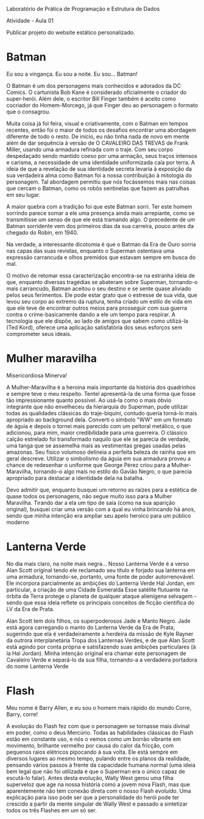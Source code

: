 Laboratório de Prática de Programação e Estrutura de Dados

Atividade - Aula 01

Publicar projeto do website estático personalizado.

# Batman

Eu sou a vingança. Eu sou a noite. Eu sou... Batman!

O Batman é um dos personagens mais conhecidos e adorados da DC Comics. O cartunista Bob Kane é considerado oficialmente o criador do super-herói. Além dele, o escritor Bill Finger também é aceito como cocriador do Homem-Morcego, já que Finger deu ao personagem o formato que o consagrou.


Muita coisa já foi feira, visual e criativamente, com o Batman em tempos recentes, então foi o maior de todos os desafios encontrar uma abordagem diferente de todo o resto. De início, eu não tinha nada de novo em mente além de dar sequência à versão de O CAVALEIRO DAS TREVAS de Frank Miller, usando uma armadura refinada com o traje. Com seu corpo despedaçado sendo mantido coeso por uma armação, seus traços intensos e carisma, a necessidade de uma identidade uniformizada caía por terra. A ideia de que a revelação de sua identidade secreta levaria à exposição da sua verdadeira alma como Batman foi a nossa contribuição à mitologia do personagem. Tal abordagem permitiu que nós focássemos mais nas coisas que cercam o Batman, como os robôs sentinelas que fazem as patrulhas em seu lugar.

A maior quebra com a tradição foi que este Batman sorri. Ter este homem sorrindo parece somar a ele uma presença ainda mais arrepiante, como se transmitisse um senso de que ele está tramando algo. O precedente de um Batman sorridente vem dos primeiros dias da sua carreira, pouco antes da chegado do Robin, em 1940.

Na verdade, a interessante dicotomia é que o Batman da Era de Ouro sorria nas capas das suas revistas, enquanto o Superman ostentava uma expressão carrancuda e olhos premidos que estavam sempre em busca do mal. 

O motivo de retomar essa caracterização
encontra-se na estranha ideia de que, enquanto diversas tragédias se
abateram sobre Superman, tornando-o mais carrancudo, Batman aceitou o
seu destino e se sente quase aliviado pelos seus ferimentos. Ele pode estar
grato que o estresse de sua vida, que levou seu corpo ao extremo da ruptura, tenha criado um estilo de vida
em que ele teve de encontrar outros meios para prosseguir com sua guerra contra o crime-basicamente
dando a ele um tempo para respirar. A tecnologia que ele dispõe, ao lado de amigos que sabem como utilizá-la
(Ted Kord), oferece uma aplicação satisfatória dos seus esforços sem comprometer seus ideais.

# Mulher maravilha

Misericordiosa Minerva!

A Mulher-Maravilha é a heroina mais importante
da história dos quadrinhos e sempre teve o meu
respeito. Tentel apresentá-la de uma forma que
fosse tão impressionante quanto possível. Ao usá-la
como o mais óbvio integrante que não envelheceu
da hierarquia do Superman, pude utilizar todas
as qualidades clássicas do traje-biquíni, contudo
queria torná-lo mais apropriado ao background
dela. Converti o símbolo "WW" em um formato
de águia e depois o tornei mais parecido com um
peitoral metálico, o que adicionou, para mim, maior
credibilidade para uma guerreira. O clássico calção
estrelado foi transformado naquilo que ele se parecia
de verdade, uma tanga que se assemelha mais as
vestimentas gregas usadas pelas amazonas. Seu
fisico volumoso delineia a perfeita beleza de rainha
que em geral descreve. Utilizar o simbolismo
da águia em sua armadura proveu a chance de
redesenhar o uniforme que George Pérez criou para
a Mulher-Maravilha, tornando-o algo mais no estilo
do Gavião Negro, o que parecia apropriado para
destacar a identidade dela na batalha.

Devo admitir que, enquanto busquei um retorno
as raízes para a estética de quase todos os
personagens, não segue muito isso para a Mulher
Maravilha. Tirando dar a ela um tipo de saia (como
na sua aparição original), busquei criar uma versão
com a qual eu vinha brincando há anos, sendo que
minha intenção era ampliar seu apelo heroico para
um público moderno	

# Lanterna Verde

No dia mais claro, na noite mais negra…
Nosso Lanterna Verde é a verso Alan Scott original
tendo ele reclamado seu título e forjado sua lanterna
em uma armadura, tornando-se, portanto, uma fonte
de poder autorrenovável. Ele incorpora parcialmente
as ambições do Lanterna Verde Hal Jordan, em
particular, a criação de uma Cidade Esmeralda
Esse satélite flutuante na órbita da Terra protege o
planeta de qualquer ataque alienígena selvagem -
sendo que essa ideia reflete os principais conceitos
de ficção cientifica do LV da Era de Prata.

Alan Scott tem dois filhos, os superpoderosos Jade
e Manto Negro. Jade está agora carregando o
manto do Lanterna Verde da Era de Prata,
sugerindo que ela é verdadeiramente
a herdeira da missão de Kyle Rayner
da outrora interplanetária Tropa dos
Lanternas Verdes, e de que Alan Scott está
agindo por conta própria e satisfazendo
suas ambições particulares (à la Hal
Jordan). Minha intenção original era
chamar este personagem de Cavaleiro
Verde e separá-lo da sua filha,
tornando-a a verdadeira portadora do
nome Lanterna Verde

# Flash 

Meu nome é Barry Allen, e eu sou o homem mais rápido do mundo
Corre, Barry, corre!
 
A evolução do Flash fez com que o personagem
se tornasse mais divinal em poder, como o deus
Mercúrio. Todas as habilidades clássicas do Flash
estão em constante uso, e nós o vemos como um
borrão vibrante em movimento, brilhante vermelho
por causa do calor da fricção, com pequenos raios
elétricos pipocando à sua volta. Ele está sempre em
diversos lugares ao mesmo tempo, pulando entre os
planos da realidade, pensando vários passos à frente
da capacidade humana normal (uma ideia bem legal
que não foi utilizada é que o Superman era o único
capaz de escutá-lo falar). Antes desta evolução,
Wally West gerou uma filha superveloz que age na
nossa história como a jovem nova Flash, mas que
aparentemente não tem conexão direta com o
nosso Flash evoluído. Uma explicação para isso pode
ser que a personalidade do herói pode ter crescido a
partir da mente singular de Wally West e passado a
sintetizar todos os três Flashes em um só ser.